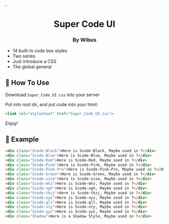 <img src="https://gitee.com/wibus/blog-assets-goo/raw/master/asset-pic/Super_Code_UI.png" style="zoom:25%;" />

<div align=center>
  <h1>
    Super Code UI
  </h1>
  <h3>
    By Wibus
  </h3>
</div>
 

- 14 built-in code box styles
- Two series
- Just introduce a CSS
- The global general

## 🎂 How To Use

Download `Super_Code_UI.css` into your server

Put into root dir, and put code into your html: 

```html
<link rel="stylesheet" href="Super_Code_UI.css">
```

Enjoy! 

## 🌯 Example

```html
<div class="Scode-Black">Here is Scode-Black, Maybe used in ?</div>
<div class="Scode-Blue">Here is Scode-Blue, Maybe used in ?</div>
<div class="Scode-Red">Here is Scode-Red, Maybe used in ?</div>
<div class="Scode-Pink">Here is Scode-Pink, Maybe used in ?</div>
<div class="Scode-Pink-Pro">Here is Scode-Pink-Pro, Maybe used in ?</div>
<div class="Scode-Green">Here is Scode-Green, Maybe used in ?</div>
<div class="Scode-zise">Here is Scode-zise, Maybe used in ?</div>
<div class="Scode-mhz">Here is Scode-mhz, Maybe used in ?</div>
<div class="Scode-xgh">Here is Scode-xgh, Maybe used in ?</div>
<div class="Scode-tkzj">Here is Scode-tkzj, Maybe used in ?</div>
<div class="Scode-xyz">Here is Scode-xyz, Maybe used in ?</div>
<div class="Scode-gll">Here is Scode-gll, Maybe used in ?</div>
<div class="Scode-xty">Here is Scode-xty, Maybe used in ?</div>
<div class="Scode-yyz">Here is Scode-yyz, Maybe used in ?</div>
<div class="Shadow">Here is a Shadow Style, Maybe used in ?</div>
```



